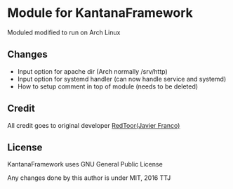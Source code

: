 Module for KantanaFramework
===========================

Moduled modified to run on Arch Linux

Changes
-------

* Input option for apache dir (Arch normally /srv/http)
* Input option for systemd handler (can now handle service and systemd)
* How to setup comment in top of module (needs to be deleted)

Credit
------

All credit goes to original developer [RedToor(Javier Franco)](https://github.com/PowerScript/KatanaFramework)

License
-------

KantanaFramework uses GNU General Public License

Any changes done by this author is under MIT, 2016 TTJ
